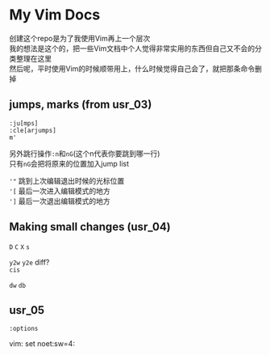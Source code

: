 # My Vim Docs
创建这个repo是为了我使用Vim再上一个层次 <br />
我的想法是这个的，把一些Vim文档中个人觉得非常实用的东西但自己又不会的分类整理在这里 <br />
然后呢，平时使用Vim的时候顺带用上，什么时候觉得自己会了，就把那条命令删掉 <br />

## jumps, marks (from usr_03)
`:ju[mps]` <br />
`:cle[arjumps]` <br />
`m'` <br />

另外跳行操作`:n`和`nG`(这个n代表你要跳到哪一行) <br />
只有`nG`会把将原来的位置加入jump list <br /> 

`'"`			跳到上次编辑退出时候的光标位置 <br />
`'[`			最后一次进入编辑模式的地方 <br />
`']`			最后一次退出编辑模式的地方 <br />

## Making small changes (usr_04)
`D`
`C`
`X`
`s`

`y2w` `y2e` diff? <br />
`cis`

`dw` `db`

## usr_05
`:options`







vim: set noet:sw=4:
